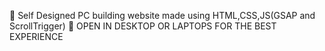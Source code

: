 🚀 Self Designed PC building website made using HTML,CSS,JS(GSAP and ScrollTrigger) 🚀
OPEN IN DESKTOP OR LAPTOPS FOR THE BEST EXPERIENCE 
